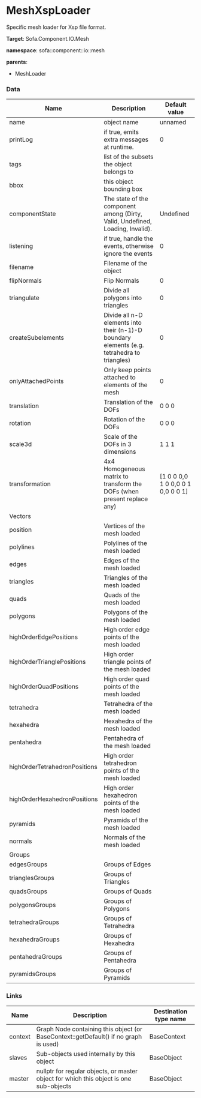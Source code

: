 <!-- generate_doc -->
# MeshXspLoader

Specific mesh loader for Xsp file format.


__Target__: Sofa.Component.IO.Mesh

__namespace__: sofa::component::io::mesh

__parents__:

- MeshLoader

### Data

<table>
    <thead>
        <tr>
            <th>Name</th>
            <th>Description</th>
            <th>Default value</th>
        </tr>
    </thead>
    <tbody>
	<tr>
		<td>name</td>
		<td>
object name
		</td>
		<td>unnamed</td>
	</tr>
	<tr>
		<td>printLog</td>
		<td>
if true, emits extra messages at runtime.
		</td>
		<td>0</td>
	</tr>
	<tr>
		<td>tags</td>
		<td>
list of the subsets the object belongs to
		</td>
		<td></td>
	</tr>
	<tr>
		<td>bbox</td>
		<td>
this object bounding box
		</td>
		<td></td>
	</tr>
	<tr>
		<td>componentState</td>
		<td>
The state of the component among (Dirty, Valid, Undefined, Loading, Invalid).
		</td>
		<td>Undefined</td>
	</tr>
	<tr>
		<td>listening</td>
		<td>
if true, handle the events, otherwise ignore the events
		</td>
		<td>0</td>
	</tr>
	<tr>
		<td>filename</td>
		<td>
Filename of the object
		</td>
		<td></td>
	</tr>
	<tr>
		<td>flipNormals</td>
		<td>
Flip Normals
		</td>
		<td>0</td>
	</tr>
	<tr>
		<td>triangulate</td>
		<td>
Divide all polygons into triangles
		</td>
		<td>0</td>
	</tr>
	<tr>
		<td>createSubelements</td>
		<td>
Divide all n-D elements into their (n-1)-D boundary elements (e.g. tetrahedra to triangles)
		</td>
		<td>0</td>
	</tr>
	<tr>
		<td>onlyAttachedPoints</td>
		<td>
Only keep points attached to elements of the mesh
		</td>
		<td>0</td>
	</tr>
	<tr>
		<td>translation</td>
		<td>
Translation of the DOFs
		</td>
		<td>0 0 0</td>
	</tr>
	<tr>
		<td>rotation</td>
		<td>
Rotation of the DOFs
		</td>
		<td>0 0 0</td>
	</tr>
	<tr>
		<td>scale3d</td>
		<td>
Scale of the DOFs in 3 dimensions
		</td>
		<td>1 1 1</td>
	</tr>
	<tr>
		<td>transformation</td>
		<td>
4x4 Homogeneous matrix to transform the DOFs (when present replace any)
		</td>
		<td>[1 0 0 0,0 1 0 0,0 0 1 0,0 0 0 1]</td>
	</tr>
	<tr>
		<td colspan="3">Vectors</td>
	</tr>
	<tr>
		<td>position</td>
		<td>
Vertices of the mesh loaded
		</td>
		<td></td>
	</tr>
	<tr>
		<td>polylines</td>
		<td>
Polylines of the mesh loaded
		</td>
		<td></td>
	</tr>
	<tr>
		<td>edges</td>
		<td>
Edges of the mesh loaded
		</td>
		<td></td>
	</tr>
	<tr>
		<td>triangles</td>
		<td>
Triangles of the mesh loaded
		</td>
		<td></td>
	</tr>
	<tr>
		<td>quads</td>
		<td>
Quads of the mesh loaded
		</td>
		<td></td>
	</tr>
	<tr>
		<td>polygons</td>
		<td>
Polygons of the mesh loaded
		</td>
		<td></td>
	</tr>
	<tr>
		<td>highOrderEdgePositions</td>
		<td>
High order edge points of the mesh loaded
		</td>
		<td></td>
	</tr>
	<tr>
		<td>highOrderTrianglePositions</td>
		<td>
High order triangle points of the mesh loaded
		</td>
		<td></td>
	</tr>
	<tr>
		<td>highOrderQuadPositions</td>
		<td>
High order quad points of the mesh loaded
		</td>
		<td></td>
	</tr>
	<tr>
		<td>tetrahedra</td>
		<td>
Tetrahedra of the mesh loaded
		</td>
		<td></td>
	</tr>
	<tr>
		<td>hexahedra</td>
		<td>
Hexahedra of the mesh loaded
		</td>
		<td></td>
	</tr>
	<tr>
		<td>pentahedra</td>
		<td>
Pentahedra of the mesh loaded
		</td>
		<td></td>
	</tr>
	<tr>
		<td>highOrderTetrahedronPositions</td>
		<td>
High order tetrahedron points of the mesh loaded
		</td>
		<td></td>
	</tr>
	<tr>
		<td>highOrderHexahedronPositions</td>
		<td>
High order hexahedron points of the mesh loaded
		</td>
		<td></td>
	</tr>
	<tr>
		<td>pyramids</td>
		<td>
Pyramids of the mesh loaded
		</td>
		<td></td>
	</tr>
	<tr>
		<td>normals</td>
		<td>
Normals of the mesh loaded
		</td>
		<td></td>
	</tr>
	<tr>
		<td colspan="3">Groups</td>
	</tr>
	<tr>
		<td>edgesGroups</td>
		<td>
Groups of Edges
		</td>
		<td></td>
	</tr>
	<tr>
		<td>trianglesGroups</td>
		<td>
Groups of Triangles
		</td>
		<td></td>
	</tr>
	<tr>
		<td>quadsGroups</td>
		<td>
Groups of Quads
		</td>
		<td></td>
	</tr>
	<tr>
		<td>polygonsGroups</td>
		<td>
Groups of Polygons
		</td>
		<td></td>
	</tr>
	<tr>
		<td>tetrahedraGroups</td>
		<td>
Groups of Tetrahedra
		</td>
		<td></td>
	</tr>
	<tr>
		<td>hexahedraGroups</td>
		<td>
Groups of Hexahedra
		</td>
		<td></td>
	</tr>
	<tr>
		<td>pentahedraGroups</td>
		<td>
Groups of Pentahedra
		</td>
		<td></td>
	</tr>
	<tr>
		<td>pyramidsGroups</td>
		<td>
Groups of Pyramids
		</td>
		<td></td>
	</tr>

</tbody>
</table>

### Links


| Name | Description | Destination type name |
| ---- | ----------- | --------------------- |
|context|Graph Node containing this object (or BaseContext::getDefault() if no graph is used)|BaseContext|
|slaves|Sub-objects used internally by this object|BaseObject|
|master|nullptr for regular objects, or master object for which this object is one sub-objects|BaseObject|

